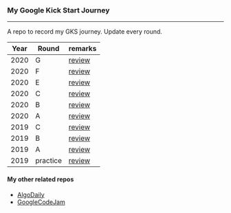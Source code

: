 ### My Google Kick Start Journey

---

A repo to record my GKS journey. Update every round.

| Year | Round    | remarks                            |
| ---- | -------- | ---------------------------------- |
| 2020 | G        | [review](/2020/G/review.md)        |
| 2020 | F        | [review](/2020/F/review.md)        |
| 2020 | E        | [review](/2020/E/review.md)        |
| 2020 | C        | [review](/2020/C/review.md)        |
| 2020 | B        | [review](/2020/B/review.md)        |
| 2020 | A        | [review](/2020/A/review.md)        |
| 2019 | C        | [review](/2019/roundC/review.md)   |
| 2019 | B        | [review](/2019/roundB/review.md)   |
| 2019 | A        | [review](/2019/roundA/review.md)   |
| 2019 | practice | [review](/2019/practice/review.md) |

#### My other related repos

-   [AlgoDaily](https://github.com/calvinchankf/AlgoDaily)
-   [GoogleCodeJam](https://github.com/calvinchankf/GoogleCodeJam)

